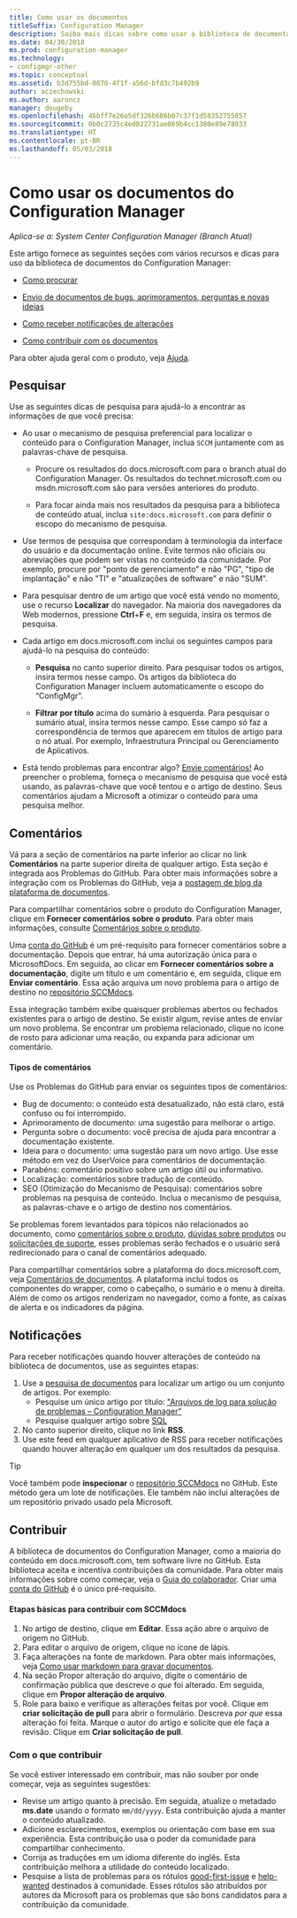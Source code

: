 ```yaml
---
title: Como usar os documentos
titleSuffix: Configuration Manager
description: Saiba mais dicas sobre como usar a biblioteca de documentação técnica do Configuration Manager.
ms.date: 04/30/2018
ms.prod: configuration-manager
ms.technology:
- configmgr-other
ms.topic: conceptual
ms.assetid: b3d755bd-0870-4f1f-a56d-bfd3c7b492b9
author: aczechowski
ms.author: aaroncz
manager: dougeby
ms.openlocfilehash: 46bff7e26a5df326b686b07c37f1d58352755857
ms.sourcegitcommit: 0b0c2735c4ed822731ae069b4cc1380e89e78933
ms.translationtype: HT
ms.contentlocale: pt-BR
ms.lasthandoff: 05/03/2018
---
```

# <a name="how-to-use-the-configuration-manager-docs"></a>Como usar os documentos do Configuration Manager

*Aplica-se a: System Center Configuration Manager (Branch Atual)*

Este artigo fornece as seguintes seções com vários recursos e dicas para uso da biblioteca de documentos do Configuration Manager:  

- [Como procurar](#bkmk_searchtips)  

- [Envio de documentos de bugs, aprimoramentos, perguntas e novas ideias](#bkmk_docfeedback)  

- [Como receber notificações de alterações](#bkmk_notifications)  

- [Como contribuir com os documentos](#bkmk_contribute)  


Para obter ajuda geral com o produto, veja [Ajuda](/sccm/core/understand/find-help).


##  <a name="bkmk_searchtips"></a> Pesquisar   
 Use as seguintes dicas de pesquisa para ajudá-lo a encontrar as informações de que você precisa:  

-   Ao usar o mecanismo de pesquisa preferencial para localizar o conteúdo para o Configuration Manager, inclua `SCCM` juntamente com as palavras-chave de pesquisa.  

    - Procure os resultados do docs.microsoft.com para o branch atual do Configuration Manager. Os resultados do technet.microsoft.com ou msdn.microsoft.com são para versões anteriores do produto.  

    - Para focar ainda mais nos resultados da pesquisa para a biblioteca de conteúdo atual, inclua `site:docs.microsoft.com` para definir o escopo do mecanismo de pesquisa.  

-   Use termos de pesquisa que correspondam à terminologia da interface do usuário e da documentação online. Evite termos não oficiais ou abreviações que podem ser vistas no conteúdo da comunidade. Por exemplo, procure por "ponto de gerenciamento" e não "PG", "tipo de implantação" e não "TI" e "atualizações de software" e não "SUM".  

-   Para pesquisar dentro de um artigo que você está vendo no momento, use o recurso **Localizar** do navegador. Na maioria dos navegadores da Web modernos, pressione **Ctrl**+**F** e, em seguida, insira os termos de pesquisa.  

-   Cada artigo em docs.microsoft.com inclui os seguintes campos para ajudá-lo na pesquisa do conteúdo:  

    - **Pesquisa** no canto superior direito. Para pesquisar todos os artigos, insira termos nesse campo. Os artigos da biblioteca do Configuration Manager incluem automaticamente o escopo do “ConfigMgr”.  

    - **Filtrar por título** acima do sumário à esquerda. Para pesquisar o sumário atual, insira termos nesse campo. Esse campo só faz a correspondência de termos que aparecem em títulos de artigo para o nó atual. Por exemplo, Infraestrutura Principal ou Gerenciamento de Aplicativos.  

- Está tendo problemas para encontrar algo? [Envie comentários!](#bkmk_docfeedback) Ao preencher o problema, forneça o mecanismo de pesquisa que você está usando, as palavras-chave que você tentou e o artigo de destino. Seus comentários ajudam a Microsoft a otimizar o conteúdo para uma pesquisa melhor.  



## <a name="bkmk_docfeedback"></a> Comentários

Vá para a seção de comentários na parte inferior ao clicar no link **Comentários** na parte superior direita de qualquer artigo. Esta seção é integrada aos Problemas do GitHub. Para obter mais informações sobre a integração com os Problemas do GitHub, veja a [postagem de blog da plataforma de documentos](https://docs.microsoft.com/teamblog/a-new-feedback-system-is-coming-to-docs).

Para compartilhar comentários sobre o produto do Configuration Manager, clique em **Fornecer comentários sobre o produto**. Para obter mais informações, consulte [Comentários sobre o produto](/sccm/core/understand/find-help#product-feedback). 

Uma [conta do GitHub](https://github.com/join) é um pré-requisito para fornecer comentários sobre a documentação. Depois que entrar, há uma autorização única para o MicrosoftDocs. Em seguida, ao clicar em **Fornecer comentários sobre a documentação**, digite um título e um comentário e, em seguida, clique em **Enviar comentário**. Essa ação arquiva um novo problema para o artigo de destino no [repositório SCCMdocs](https://github.com/MicrosoftDocs/SCCMdocs/issues).

Essa integração também exibe quaisquer problemas abertos ou fechados existentes para o artigo de destino. Se existir algum, revise antes de enviar um novo problema. Se encontrar um problema relacionado, clique no ícone de rosto para adicionar uma reação, ou expanda para adicionar um comentário. 

#### <a name="types-of-feedback"></a>Tipos de comentários
Use os Problemas do GitHub para enviar os seguintes tipos de comentários:
- Bug de documento: o conteúdo está desatualizado, não está claro, está confuso ou foi interrompido.
- Aprimoramento de documento: uma sugestão para melhorar o artigo.
- Pergunta sobre o documento: você precisa de ajuda para encontrar a documentação existente.
- Ideia para o documento: uma sugestão para um novo artigo. Use esse método em vez do UserVoice para comentários de documentação.
- Parabéns: comentário positivo sobre um artigo útil ou informativo.
- Localização: comentários sobre tradução de conteúdo.
- SEO (Otimização do Mecanismo de Pesquisa): comentários sobre problemas na pesquisa de conteúdo. Inclua o mecanismo de pesquisa, as palavras-chave e o artigo de destino nos comentários.

Se problemas forem levantados para tópicos não relacionados ao documento, como [comentários sobre o produto](/sccm/core/understand/find-help#product-feedback), [dúvidas sobre produtos](https://social.technet.microsoft.com/Forums/en-US/home?category=ConfigMgrCB) ou [solicitações de suporte](https://aka.ms/cmcbsupport), esses problemas serão fechados e o usuário será redirecionado para o canal de comentários adequado.

Para compartilhar comentários sobre a plataforma do docs.microsoft.com, veja [Comentários de documentos](https://aka.ms/sitefeedback). A plataforma inclui todos os componentes do wrapper, como o cabeçalho, o sumário e o menu à direita. Além de como os artigos renderizam no navegador, como a fonte, as caixas de alerta e os indicadores da página.



## <a name="bkmk_notifications"></a> Notificações

Para receber notificações quando houver alterações de conteúdo na biblioteca de documentos, use as seguintes etapas:

1. Use a [pesquisa de documentos](https://docs.microsoft.com/search/index?scope=ConfigMgr) para localizar um artigo ou um conjunto de artigos. Por exemplo:
    - Pesquise um único artigo por título: ["Arquivos de log para solução de problemas – Configuration Manager"](https://docs.microsoft.com/search/index?search=%22Log+files+for+troubleshooting+-+Configuration+Manager%22&scope=ConfigMgr)
    - Pesquise qualquer artigo sobre [SQL](https://docs.microsoft.com/search/index?search=SQL&scope=ConfigMgr)
2. No canto superior direito, clique no link **RSS**. 
3. Use este feed em qualquer aplicativo de RSS para receber notificações quando houver alteração em qualquer um dos resultados da pesquisa.


> [!Tip]  
> Você também pode **inspecionar** o [repositório SCCMdocs](https://github.com/MicrosoftDocs/SCCMdocs) no GitHub. Este método gera um lote de notificações. Ele também não inclui alterações de um repositório privado usado pela Microsoft.  



## <a name="bkmk_contribute"></a> Contribuir

A biblioteca de documentos do Configuration Manager, como a maioria do conteúdo em docs.microsoft.com, tem software livre no GitHub. Esta biblioteca aceita e incentiva contribuições da comunidade. Para obter mais informações sobre como começar, veja o [Guia do colaborador](https://docs.microsoft.com/contribute). Criar uma [conta do GitHub](https://github.com/join) é o único pré-requisito.

#### <a name="basic-steps-to-contribute-to-sccmdocs"></a>Etapas básicas para contribuir com SCCMdocs
1. No artigo de destino, clique em **Editar**. Essa ação abre o arquivo de origem no GitHub.
2. Para editar o arquivo de origem, clique no ícone de lápis.
3. Faça alterações na fonte de markdown. Para obter mais informações, veja [Como usar markdown para gravar documentos](https://docs.microsoft.com/contribute/how-to-write-use-markdown). 
4. Na seção Propor alteração do arquivo, digite o comentário de confirmação pública que descreve *o que* foi alterado. Em seguida, clique em **Propor alteração de arquivo**.
5. Role para baixo e verifique as alterações feitas por você. Clique em **criar solicitação de pull** para abrir o formulário. Descreva *por que* essa alteração foi feita. Marque o autor do artigo e solicite que ele faça a revisão. Clique em **Criar solicitação de pull**.

### <a name="what-to-contribute"></a>Com o que contribuir
Se você estiver interessado em contribuir, mas não souber por onde começar, veja as seguintes sugestões:
- Revise um artigo quanto à precisão. Em seguida, atualize o metadado **ms.date** usando o formato `mm/dd/yyyy`. Esta contribuição ajuda a manter o conteúdo atualizado.
- Adicione esclarecimentos, exemplos ou orientação com base em sua experiência. Esta contribuição usa o poder da comunidade para compartilhar conhecimento.  
- Corrija as traduções em um idioma diferente do inglês. Esta contribuição melhora a utilidade do conteúdo localizado.
- Pesquise a lista de problemas para os rótulos [good-first-issue](https://github.com/MicrosoftDocs/sccmdocs/issues?q=is:open+is:issue+label:good-first-issue) e [help-wanted](https://github.com/MicrosoftDocs/sccmdocs/issues?q=is:open+is:issue+label:help-wanted) destinados à comunidade. Esses rótulos são atribuídos por autores da Microsoft para os problemas que são bons candidatos para a contribuição da comunidade.